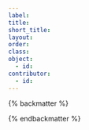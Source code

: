 ```yaml
---
label:
title:
short_title:
layout:
order:
class:
object:
  - id:
contributor:
  - id:
---
```


{% backmatter %}



{% endbackmatter %}
